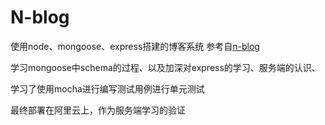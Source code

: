 # N-blog
使用node、mongoose、express搭建的博客系统
参考自[n-blog](https://github.com/nswbmw/N-blog)

学习mongoose中schema的过程、以及加深对express的学习、服务端的认识、

学习了使用mocha进行编写测试用例进行单元测试

最终部署在阿里云上，作为服务端学习的验证
